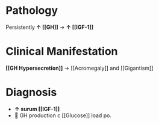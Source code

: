 # Pathology
Persistently **↑ [[GH]]** → **↑ [[IGF-1]]**

# Clinical Manifestation
**[[GH Hypersecretion]]** → [[Acromegaly]] and [[Gigantism]]

# Diagnosis
- **↑ surum [[IGF-1]]**
-  GH production c [[Glucose]] load po.